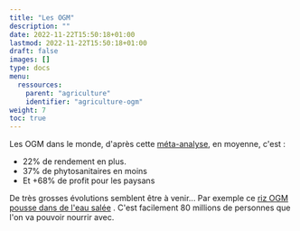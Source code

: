 ```yaml
---
title: "Les OGM"
description: ""
date: 2022-11-22T15:50:18+01:00
lastmod: 2022-11-22T15:50:18+01:00
draft: false
images: []
type: docs
menu:
  ressources:
    parent: "agriculture"
    identifier: "agriculture-ogm"
weight: 7
toc: true
---
```


Les OGM dans le monde, d'après
cette [méta-analyse](https://journals.plos.org/plosone/article?id=10.1371/journal.pone.0111629), en moyenne, c'est :

- 22% de rendement en plus.
- 37% de phytosanitaires en moins
- Et +68% de profit pour les paysans

De très grosses évolutions semblent être à venir... Par exemple
ce [riz OGM pousse dans de l'eau salée](https://www.bloomberg.com/news/articles/2022-02-19/chinese-scientists-discover-how-to-grow-seawater-rice)
. C'est facilement 80 millions de personnes que l'on va pouvoir nourrir avec.